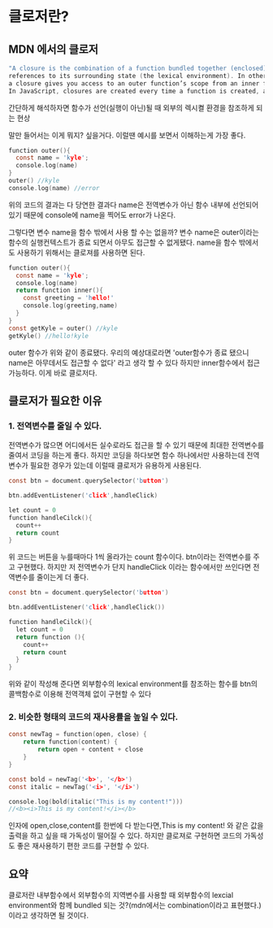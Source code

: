 # 클로저란?

## MDN 에서의 클로저

```c
"A closure is the combination of a function bundled together (enclosed) with 
references to its surrounding state (the lexical environment). In other words, 
a closure gives you access to an outer function’s scope from an inner function. 
In JavaScript, closures are created every time a function is created, at function creation time."
``` 

간단하게 해석하자면 함수가 선언(실행이 아닌)될 때 외부의 렉시켤 환경을 참조하게 되는 현상

말만 들어서는 이게 뭐지? 싶을거다. 이럴땐 예시를 보면서 이해하는게 가장 좋다.

```c
function outer(){
  const name = 'kyle';
  console.log(name)
}
outer() //kyle
console.log(name) //error
```

위의 코드의 결과는 다 당연한 결과다 name은 전역변수가 아닌 함수 내부에 선언되어있기 때문에 console에 name을 찍어도
error가 나온다.

그렇다면 변수 name을 함수 밖에서 사용 할 수는 없을까?
변수 name은 outer이라는 함수의 실행컨텍스트가 종료 되면서 아무도 접근할 수 없게됐다.
name을 함수 밖에서도 사용하기 위해서는 클로져를 사용하면 된다.

```c
function outer(){
  const name = 'kyle';
  console.log(name)
  return function inner(){
    const greeting = 'hello!'
    console.log(greeting,name)
  }
}
const getKyle = outer() //kyle 
getKyle() //hello!kyle
```

outer 함수가 위와 같이 종료됐다.
우리의 예상대로라면 'outer함수가 종료 됐으니 name은 아무데서도 접근할 수 없다' 라고 생각 할 수 있다
하지만 inner함수에서 접근 가능하다. 이게 바로 클로저다.

## 클로저가 필요한 이유

### 1. 전역변수를 줄일 수 있다.
전역변수가 많으면 어디에서든 실수로라도 접근을 할 수 있기 때문에 최대한 전역변수를 줄여서 코딩을 하는게 좋다.
하지만 코딩을 하다보면 함수 하나에서만 사용하는데 전역변수가 필요한 경우가 있는데 이럴때 클로저가 유용하게 사용된다.

```c
const btn = document.querySelector('button')

btn.addEventListener('click',handleClick)

let count = 0
function handleCilck(){
  count++
  return count
}
```
위 코드는 버튼을 누를때마다 1씩 올라가는 count 함수이다.
btn이라는 전역변수를 주고 구현했다. 하지만 저 전역변수가 단지 handleClick 이라는 함수에서만 쓰인다면 전역변수를 줄이는게 더 좋다.

```c
const btn = document.querySelector('button')

btn.addEventListener('click',handleClick())

function handleCilck(){
  let count = 0
  return function (){
    count++
    return count
  }
}
```
위와 같이 작성해 준다면 외부함수의 lexical environment를 참조하는 함수를 btn의 콜백함수로 이용해 전역객체 없이 구현할 수 있다

### 2. 비슷한 형태의 코드의 재사용률을 높일 수 있다.
```c
const newTag = function(open, close) {
    return function(content) {
        return open + content + close
    }
}

const bold = newTag('<b>', '</b>')
const italic = newTag('<i>', '</i>')

console.log(bold(italic("This is my content!")))
//<b><i>This is my content!</i></b>
```
인자에 open,close,content를 한번에 다 받는다면,This is my content! 와 같은 값을 출력을 하고 싶을 때 가독성이 떨어질 수 있다.
하지만 클로져로 구현하면 코드의 가독성도 좋은 재사용하기 편한 코드를 구현할 수 있다.

## 요약

클로저란 내부함수에서 외부함수의 지역변수를 사용할 때 외부함수의 lexcial environment와 함께 bundled 되는 것?(mdn에서는 combination이라고 표현했다.) 이라고 생각하면 될 것이다.
